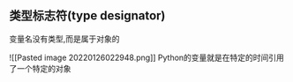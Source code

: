 ## 类型标志符(type designator)
变量名没有类型,而是属于对象的

![[Pasted image 20220126022948.png]]
Python的变量就是在特定的时间引用了一个特定的对象